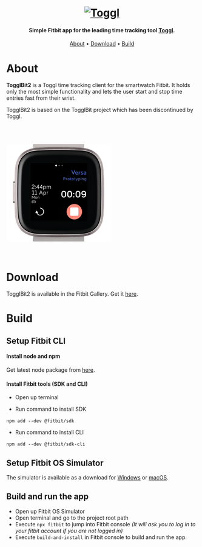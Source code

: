 <h1 align="center">
  <a href="https://toggl.com"><img src="https://toggl.com/site/images/media-toolkit/logo_02-644bd26148b73c19d9c91e5baecd8e31.jpg" alt="Toggl" width="200"></a>
</h1>

<h4 align="center">Simple Fitbit app for the leading time tracking tool <a href="https://toggl.com" target="_blank">Toggl</a>.</h4>


<p align="center">
  <a href="#about">About</a> •
  <a href="#download">Download</a> •
  <a href="#build">Build</a>
</p>

# About

  **TogglBit2** is a Toggl time tracking client for the smartwatch Fitbit. It holds only the most simple functionality and lets the user start and stop time entries fast from their wrist.

  TogglBit2 is based on the TogglBit project which has been discontinued by Toggl. 

<br/>
<br/>
<br/>
<img src="img/screenshot_2.0.1_watch.png" alt="TogglBit2">
<br/>
<br/>
<br/>

# Download

TogglBit2 is available in the Fitbit Gallery. Get it <a href="https://gallery.fitbit.com/details/a8b8d73d-4cb4-4dc3-bce8-48dce03ec827">here</a>.

# Build

## Setup Fitbit CLI

#### Install node and npm

Get latest node package from <a href="https://nodejs.org/en/download/">here</a>.

#### Install Fitbit tools (SDK and CLI)

- Open up terminal

- Run command to install SDK
```
npm add --dev @fitbit/sdk
```

- Run command to install CLI
```
npm add --dev @fitbit/sdk-cli
```

## Setup Fitbit OS Simulator

<p>The simulator is available as a download for
<a href="https://simulator-updates.fitbit.com/download/latest/win">Windows</a> or
<a href="https://simulator-updates.fitbit.com/download/latest/mac">macOS</a>.</p>


## Build and run the app

- Open up Fitbit OS Simulator
- Open terminal and go to the project root path
- Execute `npx fitbit` to jump into Fitbit console _(It will ask you to log in to your fitbit account if you are not logged in)_
- Execute `build-and-install` in Fitbit console to build and run the app.

